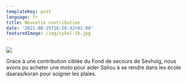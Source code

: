 ```yaml
---
templateKey: post
language: fr
title: Nouvelle contribution
date: '2021-08-25T16:50:42+02:00'
featuredImage: /img/cykel-1b.jpg
---
```

![](/img/cykel-1b.jpg)

Grace à une contribution ciblée du Fond de secours de Sevholg, nous avons pu acheter une moto pour aider Saliou à se rendre dans les école daaras/koran pour soigner les plaies.
